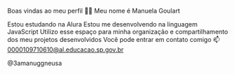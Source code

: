 Boas vindas ao meu perfil 💙💙
Meu nome é Manuela Goulart

Estou estudando na Alura
Estou me desenvolvendo na linguagem JavaScript
Utilizo esse espaço para minha organização e compartilhamento dos meu projetos desenvolvidos
Você pode entrar em contato comigo 📫
0000109710610@al.educacao.sp.gov.br

@3amanuggneusa
